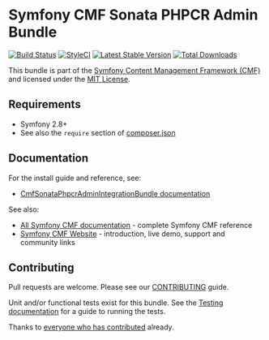 # Symfony CMF Sonata PHPCR Admin Bundle

[![Build Status](https://travis-ci.org/symfony-cmf/sonata-admin-integration-bundle.svg?branch=master)](https://travis-ci.org/symfony-cmf/sonata-admin-integration-bundle)
[![StyleCI](https://styleci.io/repos/60730554/shield?style=plastic)](https://styleci.io/repos/60730554)
[![Latest Stable Version](https://poser.pugx.org/symfony-cmf/sonata-admin-integration-bundle/version.png)](https://packagist.org/packages/symfony-cmf/sonata-admin-integration-bundle)
[![Total Downloads](https://poser.pugx.org/symfony-cmf/sonata-admin-integration-bundle/d/total.png)](https://packagist.org/packages/symfony-cmf/sonata-admin-integration-bundle)

This bundle is part of the [Symfony Content Management Framework (CMF)](http://cmf.symfony.com/)
and licensed under the [MIT License](LICENSE).

## Requirements

* Symfony 2.8+
* See also the `require` section of [composer.json](composer.json)

## Documentation

For the install guide and reference, see:

* [CmfSonataPhpcrAdminIntegrationBundle documentation](http://symfony.com/doc/master/cmf/bundles/sonata_phpcr_admin_integration/index.html)

See also:

* [All Symfony CMF documentation](http://symfony.com/doc/master/cmf/index.html) - complete Symfony CMF reference
* [Symfony CMF Website](http://cmf.symfony.com/) - introduction, live demo, support and community links


## Contributing

Pull requests are welcome. Please see our
[CONTRIBUTING](https://github.com/symfony-cmf/symfony-cmf/blob/master/CONTRIBUTING.md)
guide.

Unit and/or functional tests exist for this bundle. See the
[Testing documentation](http://symfony.com/doc/master/cmf/components/testing.html)
for a guide to running the tests.

Thanks to 
[everyone who has contributed](https://github.com/symfony-cmf/sonata-admin-integration-bundle/contributors) already.
